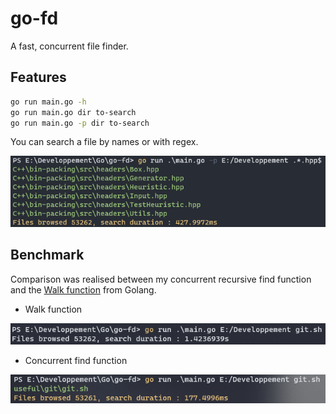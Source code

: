 # go-fd

A fast, concurrent file finder.   

## Features

```sh
go run main.go -h
go run main.go dir to-search
go run main.go -p dir to-search
```

You can search a file by names or with regex.    

![alt text](assets/regex.PNG)

## Benchmark

Comparison was realised between my concurrent recursive find function and the [Walk function](https://golang.org/pkg/path/filepath/#Walk) from Golang.    

- Walk function

![alt text](assets/walk.PNG)

- Concurrent find function

![alt text](assets/concurrency.PNG)